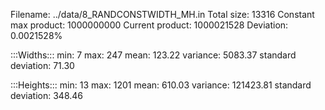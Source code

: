 Filename: ../data/8_RANDCONSTWIDTH_MH.in
Total size: 13316
Constant max product: 1000000000
Current product: 1000021528
Deviation: 0.0021528%

:::Widths:::
min: 7
max: 247
mean: 123.22
variance: 5083.37
standard deviation: 71.30

:::Heights:::
min: 13
max: 1201
mean: 610.03
variance: 121423.81
standard deviation: 348.46